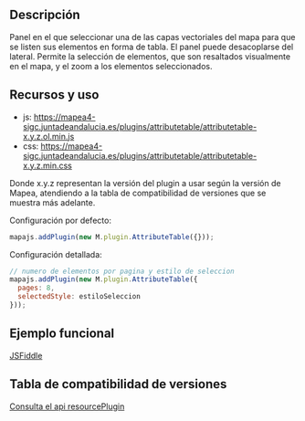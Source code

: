 ## Descripción

Panel en el que seleccionar una de las capas vectoriales del mapa para que se listen sus elementos en forma de tabla. El panel
puede desacoplarse del lateral. Permite la selección de elementos, que son resaltados visualmente en el mapa, y el zoom a los 
elementos seleccionados.

## Recursos y uso

- js: https://mapea4-sigc.juntadeandalucia.es/plugins/attributetable/attributetable-x.y.z.ol.min.js
- css: https://mapea4-sigc.juntadeandalucia.es/plugins/attributetable/attributetable-x.y.z.min.css

Donde x.y.z representan la versión del plugin a usar según la versión de Mapea, atendiendo a la tabla de compatibilidad de versiones que se muestra más adelante.

Configuración por defecto:
```javascript
mapajs.addPlugin(new M.plugin.AttributeTable({}));
```

Configuración detallada:
```javascript
// numero de elementos por pagina y estilo de seleccion
mapajs.addPlugin(new M.plugin.AttributeTable({
  pages: 8,
  selectedStyle: estiloSeleccion
}));
```

## Ejemplo funcional

[JSFiddle](http://jsfiddle.net/sigcJunta/t4oLhuo4/)  

## Tabla de compatibilidad de versiones   
[Consulta el api resourcePlugin](https://mapea4-sigc.juntadeandalucia.es/mapea/api/actions/resourcesPlugins?name=attributetable) 